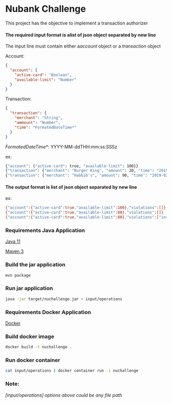 # Nubank Challenge

This project has the objective to implement a transaction authorizer


#### The required input format is alist of json object separated by new line

The input line must contain either a*account* object or a *transaction* object 

Account:
```json
{
  "account": {
    "active-card": "Boolean",
    "available-limit": "Number"
  }
}
```

Transaction:
```json
{
  "transaction": {
    "merchant": "String",
    "ammount": "Number",
    "time": "FormatedDateTime*"
  }
}
```

*FormatedDateTime**: YYYY-MM-ddTHH:mm:ss:SSSz

ex:
```bash
{"account": {"active-card": true, "available-limit": 100}}
{"transaction": {"merchant": "Burger King", "amount": 20, "time": "2019-02-13T10:00:00.000Z"}}
{"transaction": {"merchant": "Habbib's", "amount": 90, "time": "2019-02-13T11:00:00.000Z"}}
```

#### The output format is list of json object separated by new line
ex:
```bash
{"account":{"active-card":true,"available-limit":100},"violations":[]}
{"account":{"active-card":true,"available-limit":80},"violations":[]}
{"account":{"active-card":true,"available-limit":80},"violations":["insufficient-limit"]}
```

### Requirements Java Application

[Java 11](https://jdk.java.net/11/)

[Maven 3](https://maven.apache.org/download.cgi)

### Build the jar application

```bash
mvn package
```

### Run jar application
```bash
java -jar target/nuchallenge.jar < input/operations
```

### Requirements Docker Application

[Docker](https://www.docker.com/)

### Build docker image
```bash
docker build -t nuchallenge .
```

### Run docker container
```bash
cat input/operations | docker container run -i nuchallenge
```


### Note:

_[input/operations] options above could be any file path_ 